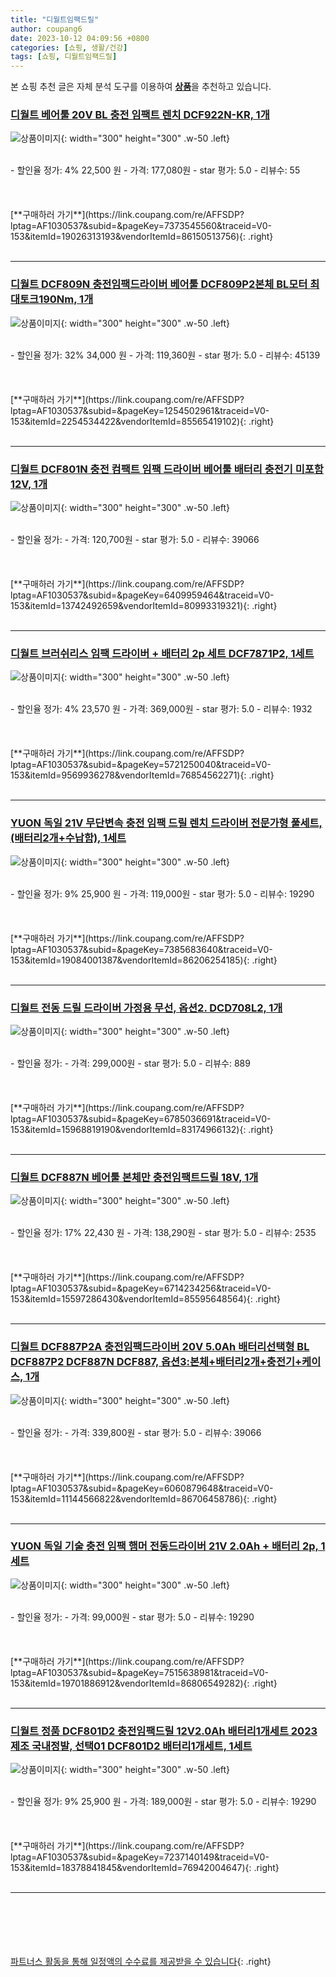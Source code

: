 ```yaml
---
title: "디월트임팩드릴"
author: coupang6
date: 2023-10-12 04:09:56 +0800
categories: [쇼핑, 생활/건강]
tags: [쇼핑, 디월트임팩드릴]
---
```


본 쇼핑 추천 글은 자체 분석 도구를 이용하여 [**상품**](https://link.coupang.com/a/bao1ui)을 추천하고 있습니다.

### [디월트 베어툴 20V BL 충전 임팩트 렌치 DCF922N-KR, 1개](https://link.coupang.com/re/AFFSDP?lptag=AF1030537&subid=&pageKey=7373545560&traceid=V0-153&itemId=19026313193&vendorItemId=86150513756)

![상품이미지](https://thumbnail7.coupangcdn.com/thumbnails/remote/230x230ex/image/retail/images/2023/06/01/18/8/c2dece69-daae-4f9d-b846-c3274af628f7.jpg){: width="300" height="300" .w-50 .left}


<br>
- 할인율 정가: 4%  22,500   원
- 가격: 177,080원
- star 평가: 5.0
- 리뷰수: 55
<br>
<br>
<br>
<br>
[**구매하러 가기**](https://link.coupang.com/re/AFFSDP?lptag=AF1030537&subid=&pageKey=7373545560&traceid=V0-153&itemId=19026313193&vendorItemId=86150513756){: .right}
<br>
<br>

---

### [디월트 DCF809N 충전임팩드라이버 베어툴 DCF809P2본체 BL모터 최대토크190Nm, 1개](https://link.coupang.com/re/AFFSDP?lptag=AF1030537&subid=&pageKey=1254502961&traceid=V0-153&itemId=2254534422&vendorItemId=85565419102)

![상품이미지](https://thumbnail7.coupangcdn.com/thumbnails/remote/230x230ex/image/vendor_inventory/e030/d92f77f93377ce25567b2484ad6fa02c5dd634c24bfc866507e8bc979e5e.jpg){: width="300" height="300" .w-50 .left}


<br>
- 할인율 정가: 32%  34,000   원
- 가격: 119,360원
- star 평가: 5.0
- 리뷰수: 45139
<br>
<br>
<br>
<br>
[**구매하러 가기**](https://link.coupang.com/re/AFFSDP?lptag=AF1030537&subid=&pageKey=1254502961&traceid=V0-153&itemId=2254534422&vendorItemId=85565419102){: .right}
<br>
<br>

---

### [디월트 DCF801N 충전 컴팩트 임팩 드라이버 베어툴 배터리 충전기 미포함 12V, 1개](https://link.coupang.com/re/AFFSDP?lptag=AF1030537&subid=&pageKey=6409959464&traceid=V0-153&itemId=13742492659&vendorItemId=80993319321)

![상품이미지](https://thumbnail10.coupangcdn.com/thumbnails/remote/230x230ex/image/vendor_inventory/e285/46af662deb6f4fb184e4b7199fc99d20f5d287f31ab857b161011917cf31.jpg){: width="300" height="300" .w-50 .left}


<br>
- 할인율 정가: 
- 가격: 120,700원
- star 평가: 5.0
- 리뷰수: 39066
<br>
<br>
<br>
<br>
[**구매하러 가기**](https://link.coupang.com/re/AFFSDP?lptag=AF1030537&subid=&pageKey=6409959464&traceid=V0-153&itemId=13742492659&vendorItemId=80993319321){: .right}
<br>
<br>

---

### [디월트 브러쉬리스 임팩 드라이버 + 배터리 2p 세트 DCF7871P2, 1세트](https://link.coupang.com/re/AFFSDP?lptag=AF1030537&subid=&pageKey=5721250040&traceid=V0-153&itemId=9569936278&vendorItemId=76854562271)

![상품이미지](https://thumbnail8.coupangcdn.com/thumbnails/remote/230x230ex/image/rs_quotation_api/9kragltz/9d984bb8ec5a455b9320c598cddc5c83.jpg){: width="300" height="300" .w-50 .left}


<br>
- 할인율 정가: 4%  23,570   원
- 가격: 369,000원
- star 평가: 5.0
- 리뷰수: 1932
<br>
<br>
<br>
<br>
[**구매하러 가기**](https://link.coupang.com/re/AFFSDP?lptag=AF1030537&subid=&pageKey=5721250040&traceid=V0-153&itemId=9569936278&vendorItemId=76854562271){: .right}
<br>
<br>

---

### [YUON 독일 21V 무단변속 충전 임팩 드릴 렌치 드라이버 전문가형 풀세트, (배터리2개+수납함), 1세트](https://link.coupang.com/re/AFFSDP?lptag=AF1030537&subid=&pageKey=7385683640&traceid=V0-153&itemId=19084001387&vendorItemId=86206254185)

![상품이미지](https://thumbnail7.coupangcdn.com/thumbnails/remote/230x230ex/image/vendor_inventory/766c/c74765ad5aa4dcbade2d73ef524a67b21a9005a1fb2ce16f66b7a3880e75.jpg){: width="300" height="300" .w-50 .left}


<br>
- 할인율 정가: 9%  25,900   원
- 가격: 119,000원
- star 평가: 5.0
- 리뷰수: 19290
<br>
<br>
<br>
<br>
[**구매하러 가기**](https://link.coupang.com/re/AFFSDP?lptag=AF1030537&subid=&pageKey=7385683640&traceid=V0-153&itemId=19084001387&vendorItemId=86206254185){: .right}
<br>
<br>

---

### [디월트 전동 드릴 드라이버 가정용 무선, 옵션2. DCD708L2, 1개](https://link.coupang.com/re/AFFSDP?lptag=AF1030537&subid=&pageKey=6785036691&traceid=V0-153&itemId=15968819190&vendorItemId=83174966132)

![상품이미지](https://thumbnail7.coupangcdn.com/thumbnails/remote/230x230ex/image/vendor_inventory/d283/49e14853fbe9ba84ced3ce569dbb8378c46de9311fae2a9e5f84cd074b35.jpg){: width="300" height="300" .w-50 .left}


<br>
- 할인율 정가: 
- 가격: 299,000원
- star 평가: 5.0
- 리뷰수: 889
<br>
<br>
<br>
<br>
[**구매하러 가기**](https://link.coupang.com/re/AFFSDP?lptag=AF1030537&subid=&pageKey=6785036691&traceid=V0-153&itemId=15968819190&vendorItemId=83174966132){: .right}
<br>
<br>

---

### [디월트 DCF887N 베어툴 본체만 충전임팩트드릴 18V, 1개](https://link.coupang.com/re/AFFSDP?lptag=AF1030537&subid=&pageKey=6714234256&traceid=V0-153&itemId=15597286430&vendorItemId=85595648564)

![상품이미지](https://thumbnail10.coupangcdn.com/thumbnails/remote/230x230ex/image/vendor_inventory/b188/53b0ebf66a74819262b78e00adda6a132872877fa4f1d5278aa44adb4793.png){: width="300" height="300" .w-50 .left}


<br>
- 할인율 정가: 17%  22,430   원
- 가격: 138,290원
- star 평가: 5.0
- 리뷰수: 2535
<br>
<br>
<br>
<br>
[**구매하러 가기**](https://link.coupang.com/re/AFFSDP?lptag=AF1030537&subid=&pageKey=6714234256&traceid=V0-153&itemId=15597286430&vendorItemId=85595648564){: .right}
<br>
<br>

---

### [디월트 DCF887P2A 충전임팩드라이버 20V 5.0Ah 배터리선택형 BL DCF887P2 DCF887N DCF887, 옵션3:본체+배터리2개+충전기+케이스, 1개](https://link.coupang.com/re/AFFSDP?lptag=AF1030537&subid=&pageKey=6060879648&traceid=V0-153&itemId=11144566822&vendorItemId=86706458786)

![상품이미지](https://thumbnail6.coupangcdn.com/thumbnails/remote/230x230ex/image/vendor_inventory/5198/9c1bf344e0440eb326ff57218239f5efcc48eee580caaf3fdbbf8849a77b.jpg){: width="300" height="300" .w-50 .left}


<br>
- 할인율 정가: 
- 가격: 339,800원
- star 평가: 5.0
- 리뷰수: 39066
<br>
<br>
<br>
<br>
[**구매하러 가기**](https://link.coupang.com/re/AFFSDP?lptag=AF1030537&subid=&pageKey=6060879648&traceid=V0-153&itemId=11144566822&vendorItemId=86706458786){: .right}
<br>
<br>

---

### [YUON 독일 기술 충전 임팩 햄머 전동드라이버 21V 2.0Ah + 배터리 2p, 1세트](https://link.coupang.com/re/AFFSDP?lptag=AF1030537&subid=&pageKey=7515638981&traceid=V0-153&itemId=19701886912&vendorItemId=86806549282)

![상품이미지](https://thumbnail9.coupangcdn.com/thumbnails/remote/230x230ex/image/vendor_inventory/a868/171d822f84b73ea2777ae2bce747b428fffc5b8a707ccf648dcb1934d759.jpg){: width="300" height="300" .w-50 .left}


<br>
- 할인율 정가: 
- 가격: 99,000원
- star 평가: 5.0
- 리뷰수: 19290
<br>
<br>
<br>
<br>
[**구매하러 가기**](https://link.coupang.com/re/AFFSDP?lptag=AF1030537&subid=&pageKey=7515638981&traceid=V0-153&itemId=19701886912&vendorItemId=86806549282){: .right}
<br>
<br>

---

### [디월트 정품 DCF801D2 충전임팩드릴 12V2.0Ah 배터리1개세트 2023제조 국내정발, 선택01 DCF801D2 배터리1개세트, 1세트](https://link.coupang.com/re/AFFSDP?lptag=AF1030537&subid=&pageKey=7237140149&traceid=V0-153&itemId=18378841845&vendorItemId=76942004647)

![상품이미지](https://thumbnail6.coupangcdn.com/thumbnails/remote/230x230ex/image/vendor_inventory/c925/badb3520e52c69bb6e5192081c28a3b76771148542c7852c84f236757608.png){: width="300" height="300" .w-50 .left}


<br>
- 할인율 정가: 9%  25,900   원
- 가격: 189,000원
- star 평가: 5.0
- 리뷰수: 19290
<br>
<br>
<br>
<br>
[**구매하러 가기**](https://link.coupang.com/re/AFFSDP?lptag=AF1030537&subid=&pageKey=7237140149&traceid=V0-153&itemId=18378841845&vendorItemId=76942004647){: .right}
<br>
<br>

---
<br><br><br><br><br> [파트너스 활동을 통해 일정액의 수수료를 제공받을 수 있습니다](https://link.coupang.com/a/bao1ui){: .right}